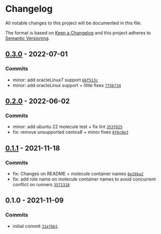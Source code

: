 # Changelog

All notable changes to this project will be documented in this file.

The format is based on [Keep a Changelog](https://keepachangelog.com/en/1.0.0/)
and this project adheres to [Semantic Versioning](https://semver.org/spec/v2.0.0.html).

## [0.3.0](https://github.com/lotusnoir/ansible-apps_wazuh_agent/compare/0.2.0...0.3.0) - 2022-07-01

### Commits

- minor: add oracleLinux7 support [`66f513c`](https://github.com/lotusnoir/ansible-apps_wazuh_agent/commit/66f513cceef711bc065449e326ee7698b9f9e528)
- minor: add oracleLinux support + little fixes [`775b734`](https://github.com/lotusnoir/ansible-apps_wazuh_agent/commit/775b734e3bdfb4a830b06065652b65c7cd856890)

## [0.2.0](https://github.com/lotusnoir/ansible-apps_wazuh_agent/compare/0.1.1...0.2.0) - 2022-06-02

### Commits

- minor: add ubuntu 22 molecule test + fix lint [`353f825`](https://github.com/lotusnoir/ansible-apps_wazuh_agent/commit/353f825c59b6d7d18d8593b16748fda3bfd61c0d)
- fix: remove unsupported centos8 + minor fixes [`8f6c0e3`](https://github.com/lotusnoir/ansible-apps_wazuh_agent/commit/8f6c0e3ec76738a3d548123729daea23ed810198)

## [0.1.1](https://github.com/lotusnoir/ansible-apps_wazuh_agent/compare/0.1.0...0.1.1) - 2021-11-18

### Commits

- fix: Changes on README + molecule container names [`8e16ba2`](https://github.com/lotusnoir/ansible-apps_wazuh_agent/commit/8e16ba291b87adeb66082ba03c7038b8ae8dc44d)
- fix: add role name on molecule container names to avoid concurrent conflict on runners [`3571318`](https://github.com/lotusnoir/ansible-apps_wazuh_agent/commit/357131855e8e4406d185e1abd1eaf87526c05505)

## 0.1.0 - 2021-11-09

### Commits

- initial commit [`31e7bb1`](https://github.com/lotusnoir/ansible-apps_wazuh_agent/commit/31e7bb1fc66227d5a8f1bdda0f0cbbc294477843)
